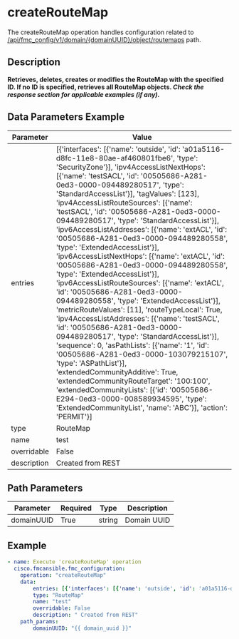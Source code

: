 # createRouteMap

The createRouteMap operation handles configuration related to [/api/fmc_config/v1/domain/{domainUUID}/object/routemaps](/paths//api/fmc_config/v1/domain/{domain_uuid}/object/routemaps.md) path.&nbsp;
## Description
**Retrieves, deletes, creates or modifies the RouteMap with the specified ID. If no ID is specified, retrieves all RouteMap objects. _Check the response section for applicable examples (if any)._**

## Data Parameters Example
| Parameter | Value |
| --------- | -------- |
| entries | [{'interfaces': [{'name': 'outside', 'id': 'a01a5116-d8fc-11e8-80ae-af460801fbe6', 'type': 'SecurityZone'}], 'ipv4AccessListNextHops': [{'name': 'testSACL', 'id': '00505686-A281-0ed3-0000-094489280517', 'type': 'StandardAccessList'}], 'tagValues': [123], 'ipv4AccessListRouteSources': [{'name': 'testSACL', 'id': '00505686-A281-0ed3-0000-094489280517', 'type': 'StandardAccessList'}], 'ipv6AccessListAddresses': [{'name': 'extACL', 'id': '00505686-A281-0ed3-0000-094489280558', 'type': 'ExtendedAccessList'}], 'ipv6AccessListNextHops': [{'name': 'extACL', 'id': '00505686-A281-0ed3-0000-094489280558', 'type': 'ExtendedAccessList'}], 'ipv6AccessListRouteSources': [{'name': 'extACL', 'id': '00505686-A281-0ed3-0000-094489280558', 'type': 'ExtendedAccessList'}], 'metricRouteValues': [11], 'routeTypeLocal': True, 'ipv4AccessListAddresses': [{'name': 'testSACL', 'id': '00505686-A281-0ed3-0000-094489280517', 'type': 'StandardAccessList'}], 'sequence': 0, 'asPathLists': [{'name': '1', 'id': '00505686-A281-0ed3-0000-103079215107', 'type': 'ASPathList'}], 'extendedCommunityAdditive': True, 'extendedCommunityRouteTarget': '100:100', 'extendedCommunityLists': [{'id': '00505686-E294-0ed3-0000-008589934595', 'type': 'ExtendedCommunityList', 'name': 'ABC'}], 'action': 'PERMIT'}] |
| type | RouteMap |
| name | test |
| overridable | False |
| description |  Created from REST |

## Path Parameters
| Parameter | Required | Type | Description |
| --------- | -------- | ---- | ----------- |
| domainUUID | True | string | Domain UUID |

## Example
```yaml
- name: Execute 'createRouteMap' operation
  cisco.fmcansible.fmc_configuration:
    operation: "createRouteMap"
    data:
        entries: [{'interfaces': [{'name': 'outside', 'id': 'a01a5116-d8fc-11e8-80ae-af460801fbe6', 'type': 'SecurityZone'}], 'ipv4AccessListNextHops': [{'name': 'testSACL', 'id': '00505686-A281-0ed3-0000-094489280517', 'type': 'StandardAccessList'}], 'tagValues': [123], 'ipv4AccessListRouteSources': [{'name': 'testSACL', 'id': '00505686-A281-0ed3-0000-094489280517', 'type': 'StandardAccessList'}], 'ipv6AccessListAddresses': [{'name': 'extACL', 'id': '00505686-A281-0ed3-0000-094489280558', 'type': 'ExtendedAccessList'}], 'ipv6AccessListNextHops': [{'name': 'extACL', 'id': '00505686-A281-0ed3-0000-094489280558', 'type': 'ExtendedAccessList'}], 'ipv6AccessListRouteSources': [{'name': 'extACL', 'id': '00505686-A281-0ed3-0000-094489280558', 'type': 'ExtendedAccessList'}], 'metricRouteValues': [11], 'routeTypeLocal': True, 'ipv4AccessListAddresses': [{'name': 'testSACL', 'id': '00505686-A281-0ed3-0000-094489280517', 'type': 'StandardAccessList'}], 'sequence': 0, 'asPathLists': [{'name': '1', 'id': '00505686-A281-0ed3-0000-103079215107', 'type': 'ASPathList'}], 'extendedCommunityAdditive': True, 'extendedCommunityRouteTarget': '100:100', 'extendedCommunityLists': [{'id': '00505686-E294-0ed3-0000-008589934595', 'type': 'ExtendedCommunityList', 'name': 'ABC'}], 'action': 'PERMIT'}]
        type: "RouteMap"
        name: "test"
        overridable: False
        description: " Created from REST"
    path_params:
        domainUUID: "{{ domain_uuid }}"

```
